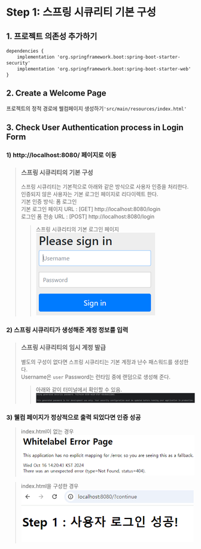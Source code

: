 
# Step 1: 스프링 시큐리티 기본 구성
## 1. 프로젝트 의존성 추가하기
```
dependencies {
    implementation 'org.springframework.boot:spring-boot-starter-security'
    implementation 'org.springframework.boot:spring-boot-starter-web'
}
```

## 2. Create a Welcome Page
프로젝트의 정적 경로에 웰컴페이지 생성하기`'src/main/resources/index.html'`

## 3. Check User Authentication process in Login Form
### 1) http://localhost:8080/ 페이지로 이동

> ### 스프링 시큐리티의 기본 구성<br> 
> 스프링 시큐리티는 기본적으로 아래와 같은 방식으로 사용자 인증을 처리한다. <br>
> 인증되지 않은 사용자는 기본 로그인 페이지로 리다이렉트 한다.<br>
> 기본 인증 방식: 폼 로그인<br>
> 기본 로그인 페이지 URL : [GET] http://localhost:8080/login<br>
> 로그인 폼 전송 URL : [POST] http://localhost:8080/login<br>
>>스프링 시큐리티의 기본 로그인 페이지<br>
![img_1.png](img_1.png)

### 2) 스프링 시큐리티가 생성해준 계정 정보를 입력<br>
> ### 스프링 시큐리티의 임시 계정 발급<br>
> 별도의 구성이 없다면 스프링 시큐리티는 기본 계정과 난수 패스워드를 생성한다.<br>
>Username은 `user` Password는 런타임 중에 랜덤으로 생성해 준다.
>>아래와 같이 터미널에서 확인할 수 있음.<br>
>   ![img.png](img.png)

### 3) 웰컴 페이지가 정상적으로 출력 되었다면 인증 성공
>index.html이 없는 경우<br>![img_2.png](img_2.png)

>index.html을 구성한 경우<br>![img_3.png](img_3.png)